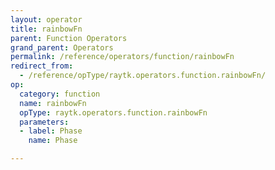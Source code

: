 ```yaml
---
layout: operator
title: rainbowFn
parent: Function Operators
grand_parent: Operators
permalink: /reference/operators/function/rainbowFn
redirect_from:
  - /reference/opType/raytk.operators.function.rainbowFn/
op:
  category: function
  name: rainbowFn
  opType: raytk.operators.function.rainbowFn
  parameters:
  - label: Phase
    name: Phase

---
```

